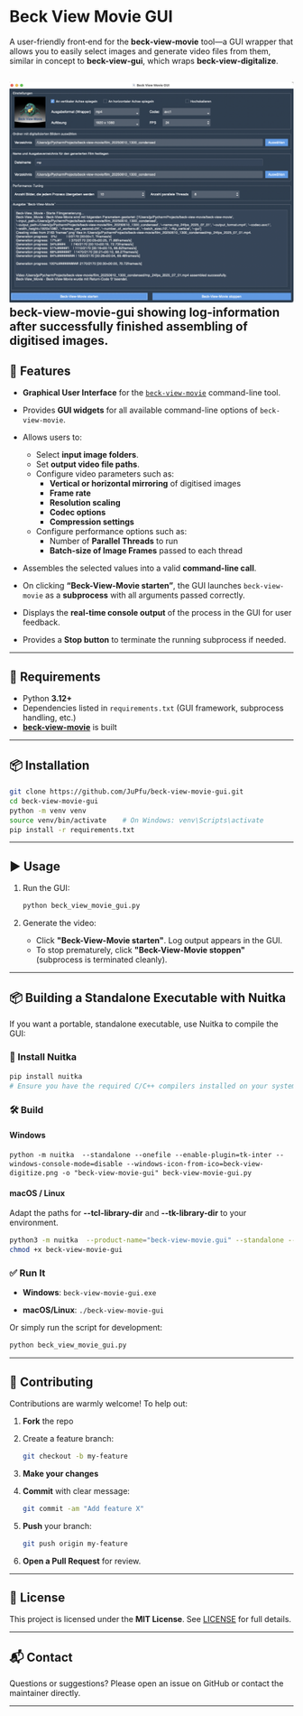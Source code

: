 # Beck View Movie GUI

A user-friendly front‑end for the **beck‑view‑movie** tool—a GUI wrapper that allows you to easily select images and generate video files from them, similar in concept to **beck-view-gui**, which wraps **beck-view-digitalize**.

![Beck View GUI](./assets/img/beck-view-movie-gui.png)
beck-view-movie-gui showing log-information after successfully finished assembling of digitised images.
---

## 🚀 Features

* **Graphical User Interface** for the [`beck-view-movie`](https://github.com/JuPfu/beck-view-movie) command-line tool.
* Provides **GUI widgets** for all available command-line options of `beck-view-movie`.
* Allows users to:

  * Select **input image folders**.
  * Set **output video file paths**.
  * Configure video parameters such as:
    * **Vertical or horizontal mirroring** of digitised images
    * **Frame rate**
    * **Resolution scaling**
    * **Codec options**
    * **Compression settings**
  * Configure performance options such as:
    * Number of **Parallel Threads** to run
    * **Batch-size of Image Frames** passed to each thread
* Assembles the selected values into a valid **command-line call**.
* On clicking **“Beck-View-Movie starten”**, the GUI launches `beck-view-movie` as a **subprocess** with all arguments passed correctly.
* Displays the **real-time console output** of the process in the GUI for user feedback.
* Provides a **Stop button** to terminate the running subprocess if needed.

---

## 🧰 Requirements

- Python **3.12+**
- Dependencies listed in `requirements.txt` (GUI framework, subprocess handling, etc.)
- [**beck-view-movie**](https://github.com/JuPfu/beck-view-movie) is built

---

## 📦 Installation

```bash
git clone https://github.com/JuPfu/beck-view-movie-gui.git
cd beck-view-movie-gui
python -m venv venv
source venv/bin/activate    # On Windows: venv\Scripts\activate
pip install -r requirements.txt
````
---

## ▶️ Usage

1. Run the GUI:

   ```bash
   python beck_view_movie_gui.py
   ```

2. Generate the video:

   * Click **"Beck-View-Movie starten"**. Log output appears in the GUI.
   * To stop prematurely, click **"Beck-View-Movie stoppen"** (subprocess is terminated cleanly).

---

## 📦 Building a Standalone Executable with Nuitka

If you want a portable, standalone executable, use Nuitka to compile the GUI:

### 🔧 Install Nuitka

```bash
pip install nuitka
# Ensure you have the required C/C++ compilers installed on your system
```

### 🛠 Build

#### Windows

```batch
python -m nuitka  --standalone --onefile --enable-plugin=tk-inter --windows-console-mode=disable --windows-icon-from-ico=beck-view-digitize.png -o "beck-view-movie-gui" beck-view-movie-gui.py
```

#### macOS / Linux

Adapt the paths for **--tcl-library-dir** and **--tk-library-dir** to your environment.

```bash
python3 -m nuitka  --product-name="beck-view-movie.gui" --standalone --macos-app-icon=beck-view-digitize.png --macos-app-mode=gui --onefile --enable-plugin=tk-inter --tcl-library-dir=/opt/homebrew/Cellar/tcl-tk/9.0.1/lib --tk-library-dir=/opt/homebrew/Cellar/tcl-tk/9.0.1/lib --static-libpython=no -o "beck-view-movie-gui" beck-view-movie-gui.py
chmod +x beck-view-movie-gui
```

### ✅ Run It

* **Windows**:
  `beck-view-movie-gui.exe`

* **macOS/Linux**:
  `./beck-view-movie-gui`

Or simply run the script for development:

```bash
python beck_view_movie_gui.py
```

---

## 👥 Contributing

Contributions are warmly welcome! To help out:

1. **Fork** the repo
2. Create a feature branch:

   ```bash
   git checkout -b my-feature
   ```
3. **Make your changes**
4. **Commit** with clear message:

   ```bash
   git commit -am "Add feature X"
   ```
5. **Push** your branch:

   ```bash
   git push origin my-feature
   ```
6. **Open a Pull Request** for review.

---

## 📄 License

This project is licensed under the **MIT License**. See [LICENSE](LICENSE) for full details.

---

## 📬 Contact

Questions or suggestions? Please open an issue on GitHub or contact the maintainer directly.

---


